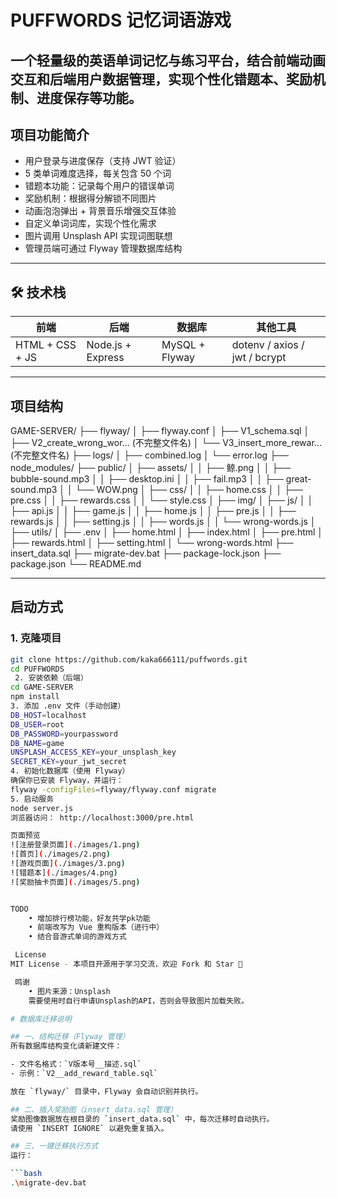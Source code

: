 #  PUFFWORDS 记忆词语游戏
一个轻量级的英语单词记忆与练习平台，结合前端动画交互和后端用户数据管理，实现个性化错题本、奖励机制、进度保存等功能。
---
## 项目功能简介
-  用户登录与进度保存（支持 JWT 验证）
-  5 类单词难度选择，每关包含 50 个词
-  错题本功能：记录每个用户的错误单词
-  奖励机制：根据得分解锁不同图片
-  动画泡泡弹出 + 背景音乐增强交互体验
-  自定义单词词库，实现个性化需求
-  图片调用 Unsplash API 实现词图联想
-  管理员端可通过 Flyway 管理数据库结构
---
## 🛠 技术栈
| 前端           | 后端         | 数据库      | 其他工具   |
|----------------|--------------|-------------|------------|
| HTML + CSS + JS | Node.js + Express | MySQL + Flyway | dotenv / axios / jwt / bcrypt |
---
##  项目结构
GAME-SERVER/
├── flyway/
│   ├── flyway.conf
│   ├── V1_schema.sql
│   ├── V2_create_wrong_wor... (不完整文件名)
│   └── V3_insert_more_rewar... (不完整文件名)
├── logs/
│   ├── combined.log
│   └── error.log
├── node_modules/
├── public/
│   ├── assets/
│   │   ├── 鲸.png
│   │   ├── bubble-sound.mp3
│   │   ├── desktop.ini
│   │   ├── fail.mp3
│   │   ├── great-sound.mp3
│   │   └── WOW.png
│   ├── css/
│   │   ├── home.css
│   │   ├── pre.css
│   │   ├── rewards.css
│   │   └── style.css
│   ├── img/
│   ├── js/
│   │   ├── api.js
│   │   ├── game.js
│   │   ├── home.js
│   │   ├── pre.js
│   │   ├── rewards.js
│   │   ├── setting.js
│   │   ├── words.js
│   │   └── wrong-words.js
│   ├── utils/
│   ├── .env
│   ├── home.html
│   ├── index.html
│   ├── pre.html
│   ├── rewards.html
│   ├── setting.html
│   └── wrong-words.html
├── insert_data.sql
├── migrate-dev.bat
├── package-lock.json
├── package.json
└── README.md

---
##  启动方式
###  1. 克隆项目
```bash
git clone https://github.com/kaka666111/puffwords.git
cd PUFFWORDS
 2. 安装依赖（后端）
cd GAME-SERVER
npm install
3. 添加 .env 文件（手动创建）
DB_HOST=localhost
DB_USER=root
DB_PASSWORD=yourpassword
DB_NAME=game
UNSPLASH_ACCESS_KEY=your_unsplash_key
SECRET_KEY=your_jwt_secret
4. 初始化数据库（使用 Flyway）
确保你已安装 Flyway，并运行：
flyway -configFiles=flyway/flyway.conf migrate
5. 启动服务
node server.js
浏览器访问： http://localhost:3000/pre.html

页面预览
![注册登录页面](./images/1.png)
![首页](./images/2.png)
![游戏页面](./images/3.png)
![错题本](./images/4.png)
![奖励抽卡页面](./images/5.png)


TODO
    • 增加排行榜功能，好友共学pk功能
    • 前端改写为 Vue 重构版本（进行中）
    • 结合音游式单词的游戏方式

 License
MIT License - 本项目开源用于学习交流，欢迎 Fork 和 Star 🌟

 鸣谢
    • 图片来源：Unsplash
    需要使用时自行申请Unsplash的API，否则会导致图片加载失败。

# 数据库迁移说明

## 一、结构迁移（Flyway 管理）
所有数据库结构变化请新建文件：

- 文件名格式：`V版本号__描述.sql`
- 示例：`V2__add_reward_table.sql`

放在 `flyway/` 目录中，Flyway 会自动识别并执行。

## 二、插入奖励图（insert_data.sql 管理）
奖励图像数据放在根目录的 `insert_data.sql` 中，每次迁移时自动执行。
请使用 `INSERT IGNORE` 以避免重复插入。

## 三、一键迁移执行方式
运行：

```bash
.\migrate-dev.bat

